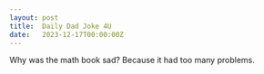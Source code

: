 ```yaml
---
layout: post
title:  Daily Dad Joke 4U
date:   2023-12-17T00:00:00Z
---
```

Why was the math book sad? Because it had too many problems.
